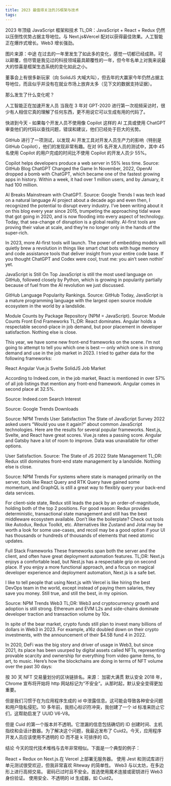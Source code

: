 ```yaml
---
title: 2023 最值得关注的JS框架与技术
tags:
---
```


2023 年顶级 JavaScript 框架和技术
TL;DR：JavaScript + React + Redux 仍然以压倒性优势占据主导地位。与 Next.js&Vercel 配对以获得最佳效果。人工智能正在爆炸式增长。Web3 增长强劲。

图片来源：中途
在过去的一年里发生了如此多的变化，感觉一切都已经成熟，可以颠覆，但尽管是我见过的科技领域最具颠覆性的一年，但今年名单上对我来说最大的惊喜是框架生态系统的变化如此之小。

董事会上有很多新玩家（向 SolidJS 大喊大叫），但去年的大赢家今年仍然占据主导地位，而且似乎并没有在就业市场上放弃太多（见下文的数据支持证据）。

那么发生了什么变化呢？

人工智能正在加速开发人员
当我在 3 年对 GPT-2020 进行第一次视频采访时，很少有人相信它真的理解了任何东西，更不用说它可以生成有用的代码了。

快进到今天 - 如果每个开发人员不使用像 Copilot 这样的 AI 工具或使用 ChatGPT 审查他们的代码以查找问题，错误和建议，他们已经处于巨大的劣势。

GitHub 进行了一项测试，以发现 AI 开发工具对开发人员生产力的影响（特别是 GitHub Copilot），他们的发现非常有趣。在对 95 名开发人员的测试中，其中 45 名使用 Copilot 的用户完成的时间比不使用 Copilot 的开发人员少 55%。

Copilot helps developers produce a web server in 55% less time. Source: GitHub Blog
ChatGPT Changed the Game
In November, 2022, OpenAI dropped a bomb with ChatGPT, which became one of the fastest growing apps in history. Within a week, it had over 1 million users, and by January, it had 100 million.

AI Breaks Mainstream with ChatGPT. Source: Google Trends
I was tech lead on a natural language AI project about a decade ago and even then, I recognized the potential to disrupt every industry. I’ve been writing about it on this blog every year since 2015, trumpeting the approaching tidal wave that got going in 2020, and is now flooding into every aspect of technology. Today, that sea-change of disruption is a global reality. AI-first tools are proving their value at scale, and they’re no longer only in the hands of the super-rich.

In 2023, more AI-first tools will launch. The power of embedding models will quietly brew a revolution in things like smart chat bots with huge memory and code assistance tools that deliver insight from your entire code base. If you thought ChatGPT and Codex were cool, trust me: you ain’t seen nothin’ yet.

JavaScript is Still On Top
JavaScript is still the most used language on GitHub, followed closely by Python, which is growing in popularity partially because of fuel from the AI revolution we just discussed.

GitHub Language Popularity Rankings. Source: GitHub
Today, JavaScript is a mature programming language with the largest open source module ecosystem in the world by a landslide.

Module Counts by Package Repository (NPM = JavaScript). Source: Module Counts
Front End Frameworks
TL;DR: React dominates. Angular holds a respectable second-place in job demand, but poor placement in developer satisfaction. Nothing else is close.

This year, we have some new front-end frameworks on the scene. I’m not going to attempt to tell you which one is best — only which one is in strong demand and use in the job market in 2023. I tried to gather data for the following frameworks:

React
Angular
Vue.js
Svelte
SolidJS
Job Market

According to Indeed.com, in the job market, React is mentioned in over 57% of all job listings that mention any front-end framework. Angular comes in second place at 32.5%.

Source: Indeed.com
Search Interest

Source: Google Trends
Downloads

Source: NPM Trends
User Satisfaction
The State of JavaScript Survey 2022 asked users “Would you use it again?” about common JavaScript technologies. Here are the results for several popular frameworks. Next.js, Svelte, and React have great scores. Vue.js rates a passing score. Angular and Gatsby have a lot of room to improve. Data was unavailable for other options.

User Satisfaction. Source: The State of JS 2022
State Management
TL;DR: Redux still dominates front-end state management by a landslide. Nothing else is close.

Source: NPM Trends
For systems where state is managed primarily on the server, tools like React Query and RTK Query have gained some momentum, and GraphQL is still a great way to flexibly query your back-end data services.

For client-side state, Redux still leads the pack by an order-of-magnitude, holding both of the top 2 positions. For good reason: Redux provides deterministic, transactional state management and still has the best middleware ecosystem available. Don’t like the boilerplate? Check out tools like Autodux, Redux Toolkit, etc. Alternatives like Zustand and Jotai may be worth a look for some use-cases, and recoil may be a good option if your UI has thousands or hundreds of thousands of elements that need atomic updates.

Full Stack Frameworks
These frameworks span both the server and the client, and often have great deployment automation features. TL;DR: Next.js enjoys a comfortable lead, but Nest.js has a respectable grip on second place. If you enjoy a more functional approach, and a focus on magical developer experience and deployment automation, Next.js is a safe bet.

I like to tell people that using Next.js with Vercel is like hiring the best DevOps team in the world, except instead of paying them salaries, they save you money. Still true, and still the best, in my opinion.

Source: NPM Trends
Web3
TL;DR: Web3 and cryptocurrency growth and adoption is still strong. Ethereum and EVM L2s and side-chains dominate developer traction and transaction volume by 10x.

In spite of the bear market, crypto funds still plan to invest many billions of dollars in Web3 in 2023. For example, a16z doubled down on their crypto investments, with the announcement of their $4.5B fund 4 in 2022.

In 2020, DeFi was the big story and driver of usage in Web3, but since 2021, its place has been usurped by digital assets called NFTs, representing provable scarcity and ownership for everything from video game items, to art, to music. Here’s how the blockchains are doing in terms of NFT volume over the past 30 days:

按 30 天 NFT 交易量划分的区块链排名。来源： 加密大满贯
默认安全
2018 年，Chrome 宣布将开始将 http 网站标记为“不安全”。从那时起，默认安全变得更加重要。

但是我们习惯于在为应用程序生成的 id 中泄露信息。这可能会导致各种安全问题和用户隐私侵犯。10 多年前，我担心标识符冲突，我创建了一个 id 标准来防止它们，这帮助启发了 UUID V6-V8。

但是 Cuid 的第一个版本并不透明。它泄漏的信息包括确切的 ID 创建时间、主机指纹和会话计数器。为了解决这个问题，我最近发布了 Cuid2。今天，应用程序开发人员应该使用不透明的 ID 而不是 k 可排序的 ID。

结论
今天的现代技术堆栈与去年非常相似。下面是一个典型的例子：

React + Redux on Next.js.在 Vercel 上部署无服务器。
使用 Jest 和测试库进行单元测试很受欢迎，但我非常喜欢 Riteway 的简单性。
Web3 与以太坊，在多边形上进行高频交易。
密码已过时且不安全。首选使用魔术连接或密钥进行 Web3 身份验证。
使用安全、不透明的 id 生成器，如 Cuid2。
